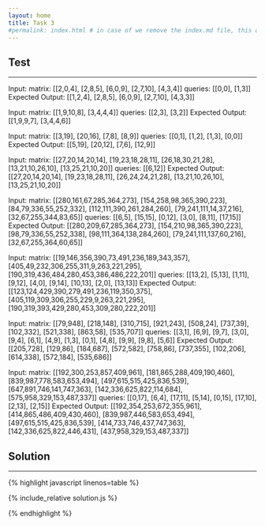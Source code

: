 ```yaml
---
layout: home
title: Task 3
#permalink: index.html # in case of we remove the index.md file, this doc will be the index page
---
```


<div class="row">
<div class="columnStmt" markdown="1">

## Test
------

Input:
matrix:
[[2,0,4], 
 [2,8,5], 
 [6,0,9], 
 [2,7,10], 
 [4,3,4]]
queries:
[[0,0], 
 [1,3]]
Expected Output:
[[1,2,4], 
 [2,8,5], 
 [6,0,9], 
 [2,7,10], 
 [4,3,3]]

Input:
matrix:
[[1,9,10,8], 
 [3,4,4,4]]
queries:
[[2,3], 
 [3,2]]
Expected Output:
[[1,9,9,7], 
 [3,4,4,6]]

Input:
matrix:
[[3,19], 
 [20,16], 
 [7,8], 
 [8,9]]
queries:
[[0,1], 
 [1,2], 
 [1,3], 
 [0,0]]
Expected Output:
[[5,19], 
 [20,12], 
 [7,6], 
 [12,9]]

Input:
matrix:
[[27,20,14,20,14], 
 [19,23,18,28,11], 
 [26,18,30,21,28], 
 [13,21,10,26,10], 
 [13,25,21,10,20]]
queries: [[6,12]]
Expected Output:
[[27,20,14,20,14], 
 [19,23,18,28,11], 
 [26,24,24,21,28], 
 [13,21,10,26,10], 
 [13,25,21,10,20]]

Input:
matrix:
[[280,161,67,285,364,273], 
 [154,258,98,365,390,223], 
 [84,79,336,55,252,332], 
 [112,111,390,261,284,260], 
 [79,241,111,14,37,216], 
 [32,67,255,344,83,65]]
queries:
[[6,5], 
 [15,15], 
 [0,12], 
 [3,0], 
 [8,11], 
 [17,15]]
Expected Output:
[[280,209,67,285,364,273], 
 [154,210,98,365,390,223], 
 [98,79,336,55,252,338], 
 [98,111,364,138,284,260], 
 [79,241,111,137,60,216], 
 [32,67,255,364,60,65]] 

Input:
matrix:
[[19,146,356,390,73,491,236,189,343,357], 
 [405,49,232,306,255,311,9,263,221,295], 
 [190,319,436,484,280,453,386,486,222,201]]
queries:
[[13,2], 
 [5,13], 
 [1,11], 
 [9,12], 
 [4,0], 
 [9,14], 
 [10,13], 
 [2,0], 
 [13,13]]
Expected Output:
[[123,124,429,390,279,491,236,119,350,375], 
 [405,119,309,306,255,229,9,263,221,295], 
 [190,319,393,429,280,453,309,280,222,201]]

Input:
matrix:
[[79,948], 
 [218,148], 
 [310,715], 
 [921,243], 
 [508,24], 
 [737,39], 
 [102,332], 
 [521,338], 
 [863,58], 
 [535,707]]
queries:
[[3,1], 
 [6,9], 
 [9,7], 
 [3,0], 
 [9,4], 
 [6,1], 
 [4,9], 
 [1,3], 
 [0,1], 
 [4,8], 
 [9,9], 
 [9,8], 
 [5,6]]
Expected Output:
[[205,728], 
 [129,86], 
 [184,687], 
 [572,582], 
 [758,86], 
 [737,355], 
 [102,206], 
 [614,338], 
 [572,184], 
 [535,686]] 

Input:
matrix:
[[192,300,253,857,409,961], 
 [181,865,288,409,190,460], 
 [839,987,778,583,653,494], 
 [497,615,515,425,836,539], 
 [647,891,746,141,747,363], 
 [142,336,625,822,114,684], 
 [575,958,329,153,487,337]]
queries:
[[0,17], 
 [6,4], 
 [17,11], 
 [5,14], 
 [0,15], 
 [17,10], 
 [2,13], 
 [2,15]]
Expected Output:
[[192,354,253,672,355,961], 
 [414,865,486,409,430,460], 
 [839,987,446,583,653,494], 
 [497,615,515,425,836,539], 
 [414,733,746,437,747,363], 
 [142,336,625,822,446,431], 
 [437,958,329,153,487,337]]

</div>
<div class="columnSol" markdown="1">

## Solution
------

{% highlight javascript linenos=table %}

{% include_relative solution.js %}

{% endhighlight %}

</div>
</div>